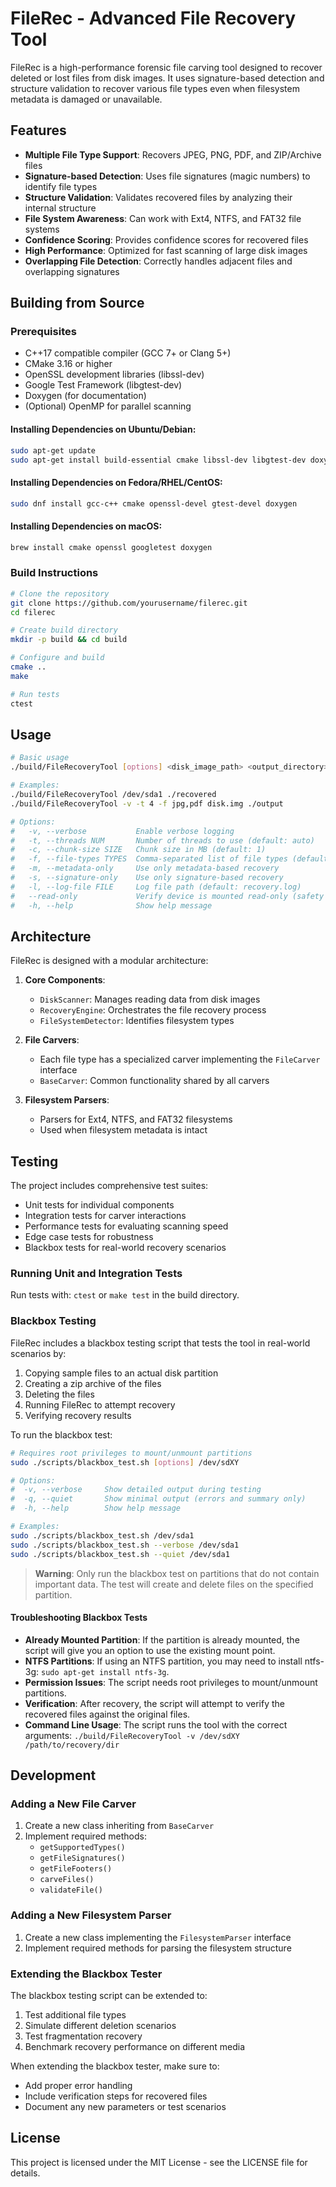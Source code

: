 # FileRec - Advanced File Recovery Tool

FileRec is a high-performance forensic file carving tool designed to recover deleted or lost files from disk images. It uses signature-based detection and structure validation to recover various file types even when filesystem metadata is damaged or unavailable.

## Features

- **Multiple File Type Support**: Recovers JPEG, PNG, PDF, and ZIP/Archive files
- **Signature-based Detection**: Uses file signatures (magic numbers) to identify file types
- **Structure Validation**: Validates recovered files by analyzing their internal structure
- **File System Awareness**: Can work with Ext4, NTFS, and FAT32 file systems
- **Confidence Scoring**: Provides confidence scores for recovered files
- **High Performance**: Optimized for fast scanning of large disk images
- **Overlapping File Detection**: Correctly handles adjacent files and overlapping signatures

## Building from Source

### Prerequisites

- C++17 compatible compiler (GCC 7+ or Clang 5+)
- CMake 3.16 or higher
- OpenSSL development libraries (libssl-dev)
- Google Test Framework (libgtest-dev)
- Doxygen (for documentation)
- (Optional) OpenMP for parallel scanning

#### Installing Dependencies on Ubuntu/Debian:

```bash
sudo apt-get update
sudo apt-get install build-essential cmake libssl-dev libgtest-dev doxygen
```

#### Installing Dependencies on Fedora/RHEL/CentOS:

```bash
sudo dnf install gcc-c++ cmake openssl-devel gtest-devel doxygen
```

#### Installing Dependencies on macOS:

```bash
brew install cmake openssl googletest doxygen
```

### Build Instructions

```bash
# Clone the repository
git clone https://github.com/yourusername/filerec.git
cd filerec

# Create build directory
mkdir -p build && cd build

# Configure and build
cmake ..
make

# Run tests
ctest
```

## Usage

```bash
# Basic usage
./build/FileRecoveryTool [options] <disk_image_path> <output_directory>

# Examples:
./build/FileRecoveryTool /dev/sda1 ./recovered
./build/FileRecoveryTool -v -t 4 -f jpg,pdf disk.img ./output

# Options:
#   -v, --verbose           Enable verbose logging
#   -t, --threads NUM       Number of threads to use (default: auto)
#   -c, --chunk-size SIZE   Chunk size in MB (default: 1)
#   -f, --file-types TYPES  Comma-separated list of file types (default: all)
#   -m, --metadata-only     Use only metadata-based recovery
#   -s, --signature-only    Use only signature-based recovery
#   -l, --log-file FILE     Log file path (default: recovery.log)
#   --read-only             Verify device is mounted read-only (safety check)
#   -h, --help              Show help message
```

## Architecture

FileRec is designed with a modular architecture:

1. **Core Components**:
   - `DiskScanner`: Manages reading data from disk images
   - `RecoveryEngine`: Orchestrates the file recovery process
   - `FileSystemDetector`: Identifies filesystem types

2. **File Carvers**:
   - Each file type has a specialized carver implementing the `FileCarver` interface
   - `BaseCarver`: Common functionality shared by all carvers

3. **Filesystem Parsers**:
   - Parsers for Ext4, NTFS, and FAT32 filesystems
   - Used when filesystem metadata is intact

## Testing

The project includes comprehensive test suites:

- Unit tests for individual components
- Integration tests for carver interactions
- Performance tests for evaluating scanning speed
- Edge case tests for robustness
- Blackbox tests for real-world recovery scenarios

### Running Unit and Integration Tests

Run tests with: `ctest` or `make test` in the build directory.

### Blackbox Testing

FileRec includes a blackbox testing script that tests the tool in real-world scenarios by:

1. Copying sample files to an actual disk partition
2. Creating a zip archive of the files
3. Deleting the files
4. Running FileRec to attempt recovery
5. Verifying recovery results

To run the blackbox test:

```bash
# Requires root privileges to mount/unmount partitions
sudo ./scripts/blackbox_test.sh [options] /dev/sdXY

# Options:
#  -v, --verbose     Show detailed output during testing
#  -q, --quiet       Show minimal output (errors and summary only)
#  -h, --help        Show help message

# Examples:
sudo ./scripts/blackbox_test.sh /dev/sda1
sudo ./scripts/blackbox_test.sh --verbose /dev/sda1
sudo ./scripts/blackbox_test.sh --quiet /dev/sda1
```

> **Warning**: Only run the blackbox test on partitions that do not contain important data. The test will create and delete files on the specified partition.

#### Troubleshooting Blackbox Tests

- **Already Mounted Partition**: If the partition is already mounted, the script will give you an option to use the existing mount point.
- **NTFS Partitions**: If using an NTFS partition, you may need to install ntfs-3g: `sudo apt-get install ntfs-3g`.
- **Permission Issues**: The script needs root privileges to mount/unmount partitions.
- **Verification**: After recovery, the script will attempt to verify the recovered files against the original files.
- **Command Line Usage**: The script runs the tool with the correct arguments: `./build/FileRecoveryTool -v /dev/sdXY /path/to/recovery/dir`

## Development

### Adding a New File Carver

1. Create a new class inheriting from `BaseCarver`
2. Implement required methods:
   - `getSupportedTypes()`
   - `getFileSignatures()`
   - `getFileFooters()`  
   - `carveFiles()`
   - `validateFile()`

### Adding a New Filesystem Parser

1. Create a new class implementing the `FilesystemParser` interface
2. Implement required methods for parsing the filesystem structure

### Extending the Blackbox Tester

The blackbox testing script can be extended to:

1. Test additional file types
2. Simulate different deletion scenarios
3. Test fragmentation recovery
4. Benchmark recovery performance on different media

When extending the blackbox tester, make sure to:
- Add proper error handling
- Include verification steps for recovered files
- Document any new parameters or test scenarios

## License

This project is licensed under the MIT License - see the LICENSE file for details.
